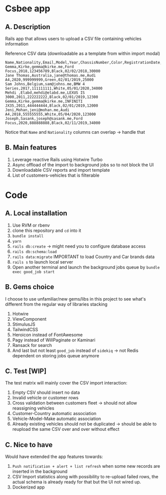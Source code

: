 # Csbee app

## A. Description
Rails app that allows users to upload a CSV file containing vehicles information

Reference CSV data (downloadable as a template from within import modal)

```
Name,Nationality,Email,Model,Year,ChassisNumber,Color,RegistrationDate,OdometerReading
Gemma,Kirke,gemma@kirke.me,Ford Focus,2018,123456789,Black,02/02/2018,30000
Jane Thomas,Australia,jane@thomas.me,Audi A4,2020,999999999,Green,02/01/2019,25000
Sam Johns,Belgium,sam@johns.me,BMW 4 Series,2017,111111111,White,05/01/2020,34000
Mehdi ,Elabd,mehdi@elabd.me,LEXUS IS 3000,2011,222222222,Black,02/01/2019,12300
Gemma,Kirke,gemma@kirke.me,INFINITI JX35,2011,444444444,Black,02/01/2019,12000
Jeni,Mohan,jeni@mohan.me,Audi A4,2018,555555555,White,05/04/2020,123000
Joseph,Sasank,joseph@sasank.me,Ford Focus,2020,888888888,Black,02/11/2019,34000
```

Notice that `Name` and `Nationality` columns can overlap -> handle that


## B. Main features

1. Leverage reactive Rails using Hotwire Turbo
2. Async offload of the import to background jobs so to not block the UI
3. Downloadable CSV reports and import template
3. List of customers-vehicles that is filterable

# Code

## A. Local installation

1. Use RVM or rbenv
2. clone this repository and `cd` into it
3. `bundle install`
4. `yarn`
5. `rails db:create` -> might need you to configure database access
6. `rails db:schema:load`
7. `rails data:migrate` IMPORTANT to load Country and Car brands data
8. `rails s` to launch local server
9. Open another terminal and launch the background jobs queue by `bundle exec good_job start`

## B. Gems choice

I choose to use unfamiliar/new gems/libs in this project to see what's different from the regular way of libraries stacking

1. Hotwire
2. ViewComponent
3. StimulusJS
4. TailwindCSS
5. Heroicon instead of FontAwesome
6. Pagy instead of WillPaginate or Kaminari
7. Ransack for search
8. And last but not least `good_job` instead of `sidekiq` -> not Redis dependent on storing jobs queue anymore

## C. Test [WIP]

The test matrix will mainly cover the CSV import interaction:

1. Empty CSV should insert no data
2. Invalid vehicle or customer rows
3. Cross validation between customers fleet -> should not allow reassigning vehicles
4. Customer-Country automatic association
5. Vehicle-Model-Make automatic association
6. Already existing vehicles should not be duplicated -> should be able to reupload the same CSV over and over without effect

## C. Nice to have

Would have extended the app features towards:

1. `Push notification + alert + list refresh` when some new records are inserted in the background
2. CSV Import statistics along with possibility to re-upload failed rows, the actual schema is already ready for that but the UI not wired up.
2. Dockerized app
